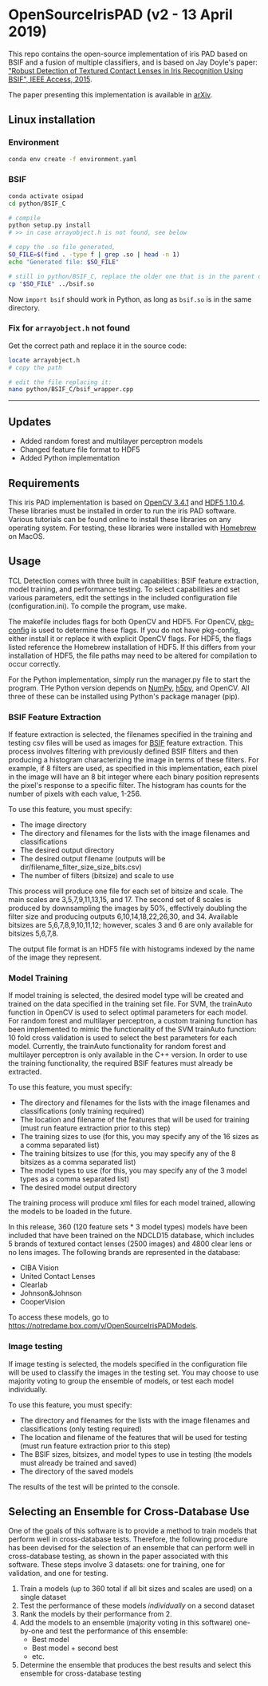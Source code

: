 # OpenSourceIrisPAD (v2 - 13 April 2019)

This repo contains the open-source implementation of iris PAD based on BSIF and a fusion of multiple classifiers, and is based on Jay Doyle's paper: ["Robust Detection of Textured Contact Lenses in Iris Recognition Using BSIF", IEEE Access, 2015](https://ieeexplore.ieee.org/document/7264974/).

The paper presenting this implementation is available in [arXiv](https://arxiv.org/abs/1809.10172).

## Linux installation

### Environment

```bash
conda env create -f environment.yaml
```

### BSIF

```bash
conda activate osipad
cd python/BSIF_C

# compile
python setup.py install
# >> in case arrayobject.h is not found, see below

# copy the .so file generated,
SO_FILE=$(find . -type f | grep .so | head -n 1)
echo "Generated file: $SO_FILE"

# still in python/BSIF_C, replace the older one that is in the parent directory
cp "$SO_FILE" ../bsif.so
```

Now `import bsif` should work in Python, as long as `bsif.so` is in the same directory.

### Fix for `arrayobject.h` not found

Get the correct path and replace it in the source code:

```bash
locate arrayobject.h
# copy the path

# edit the file replacing it:
nano python/BSIF_C/bsif_wrapper.cpp
```

---

## Updates

- Added random forest and multilayer perceptron models
- Changed feature file format to HDF5
- Added Python implementation

## Requirements

This iris PAD implementation is based on [OpenCV 3.4.1](https://opencv.org) and [HDF5 1.10.4](https://www.hdfgroup.org). These libraries must be installed in order to run the iris PAD software. Various tutorials can be found online to install these libraries on any operating system. For testing, these libraries were installed with [Homebrew](https://brew.sh) on MacOS.

## Usage

TCL Detection comes with three built in capabilities: BSIF feature extraction, model training, and performance testing.  To select capabilities and set various parameters, edit the settings in the included configuration file (configuration.ini). To compile the program, use make.

The makefile includes flags for both OpenCV and HDF5. For OpenCV, [pkg-config](https://www.freedesktop.org/wiki/Software/pkg-config/) is used to determine these flags. If you do not have pkg-config, either install it or replace it with explicit OpenCV flags. For HDF5, the flags listed reference the Homebrew installation of HDF5. If this differs from your installation of HDF5, the file paths may need to be altered for compilation to occur correctly.

For the Python implementation, simply run the manager.py file to start the program. THe Python version depends on [NumPy](https://www.numpy.org), [h5py](https://www.h5py.org), and OpenCV. All three of these can be installed using Python's package manager (pip).


### BSIF Feature Extraction

If feature extraction is selected, the filenames specified in the training and testing csv files will be used as images for [BSIF](http://www.ee.oulu.fi/~jkannala/bsif/bsif.html) feature extraction.  This process involves filtering with previously defined BSIF filters and then producing a histogram characterizing the image in terms of these filters. For example, if 8 filters are used, as specified in this implementation, each pixel in the image will have an 8 bit integer where each binary position represents the pixel's response to a specific filter.  The histogram has counts for the number of pixels with each value, 1-256.

To use this feature, you must specify:

- The image directory
- The directory and filenames for the lists with the image filenames and classifications
- The desired output directory
- The desired output filename (outputs will be dir/filename_filter_size_size_bits.csv)
- The number of filters (bitsize) and scale to use

This process will produce one file for each set of bitsize and scale.  The main scales are 3,5,7,9,11,13,15, and 17.  The second set of 8 scales is produced by downsampling the images by 50%, effectively doubling the filter size and producing outputs 6,10,14,18,22,26,30, and 34. Available bitsizes are 5,6,7,8,9,10,11,12; however, scales 3 and 6 are only available for bitsizes 5,6,7,8.

The output file format is an HDF5 file with histograms indexed by the name of the image they represent.

### Model Training

If model training is selected, the desired model type will be created and trained on the data specified in the training set file. For SVM, the trainAuto function in OpenCV is used to select optimal parameters for each model.  For random forest and multilayer perceptron, a custom training function has been implemented to mimic the functionality of the SVM trainAuto function: 10 fold cross validation is used to select the best parameters for each model. Currently, the trainAuto functionality for random forest and multilayer perceptron is only available in the C++ version. In order to use the training functionality, the required BSIF features must already be extracted.

To use this feature, you must specify:

- The directory and filenames for the lists with the image filenames and classifications (only training required)
- The location and filename of the features that will be used for training (must run feature extraction prior to this step)
- The training sizes to use (for this, you may specify any of the 16 sizes as a comma separated list)
- The training bitsizes to use (for this, you may specify any of the 8 bitsizes as a comma separated list)
- The model types to use (for this, you may specify any of the 3 model types as a comma separated list)
- The desired model output directory

The training process will produce xml files for each model trained, allowing the models to be loaded in the future.

In this release, 360 (120 feature sets * 3 model types) models have been included that have been trained on the NDCLD15 database, which includes 5 brands of textured contact lenses (2500 images) and 4800 clear lens or no lens images. The following brands are represented in the database:

- CIBA Vision
- United Contact Lenses
- Clearlab
- Johnson&Johnson
- CooperVision

To access these models, go to https://notredame.box.com/v/OpenSourceIrisPADModels.

### Image testing

If image testing is selected, the models specified in the configuration file will be used to classify the images in the testing set.  You may choose to use majority voting to group the ensemble of models, or test each model individually.

To use this feature, you must specify:

- The directory and filenames for the lists with the image filenames and classifications (only testing required)
- The location and filename of the features that will be used for testing (must run feature extraction prior to this step)
- The BSIF sizes, bitsizes, and model types to use in testing (the models must already be trained and saved)
- The directory of the saved models

The results of the test will be printed to the console.

## Selecting an Ensemble for Cross-Database Use

One of the goals of this software is to provide a method to train models that perform well in cross-database tests. Therefore, the following procedure has been devised for the selection of an ensemble that can perform well in cross-database testing, as shown in the paper associated with this software. These steps involve 3 datasets: one for training, one for validation, and one for testing.

1. Train a models (up to 360 total if all bit sizes and scales are used) on a single dataset
2. Test the performance of these models *individually* on a second dataset
3. Rank the models by their performance from 2.
4. Add the models to an ensemble (majority voting in this software) one-by-one and test the performance of this ensemble:
    - Best model
    - Best model + second best
    - etc.
5. Determine the ensemble that produces the best results and select this ensemble for cross-database testing
